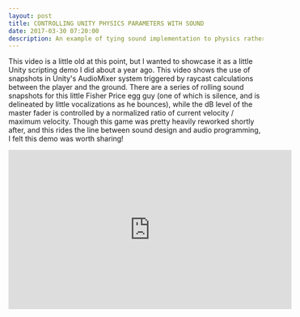 ```yaml
---
layout: post
title: CONTROLLING UNITY PHYSICS PARAMETERS WITH SOUND
date: 2017-03-30 07:20:00
description: An example of tying sound implementation to physics rather than player input.
---
```


This video is a little old at this point, but I wanted to showcase it as a little Unity scripting demo I did about a year ago. This video shows the use of snapshots in Unity's AudioMixer system triggered by raycast calculations between the player and the ground. There are a series of rolling sound snapshots for this little Fisher Price egg guy (one of which is silence, and is delineated by little vocalizations as he bounces), while the dB level of the master fader is controlled by a normalized ratio of current velocity / maximum velocity. Though this game was pretty heavily reworked shortly after, and this rides the line between sound design and audio programming, I felt this demo was worth sharing!

<iframe width="560" height="315" src="https://www.youtube.com/embed/qSb8Z-4OcP0" frameborder="0" allow="autoplay; encrypted-media" allowfullscreen></iframe>